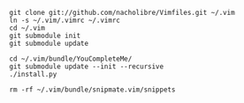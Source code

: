    git clone git://github.com/nacholibre/Vimfiles.git ~/.vim
    ln -s ~/.vim/.vimrc ~/.vimrc
    cd ~/.vim
    git submodule init
    git submodule update
    
    cd ~/.vim/bundle/YouCompleteMe/
    git submodule update --init --recursive
    ./install.py
    
    rm -rf ~/.vim/bundle/snipmate.vim/snippets
